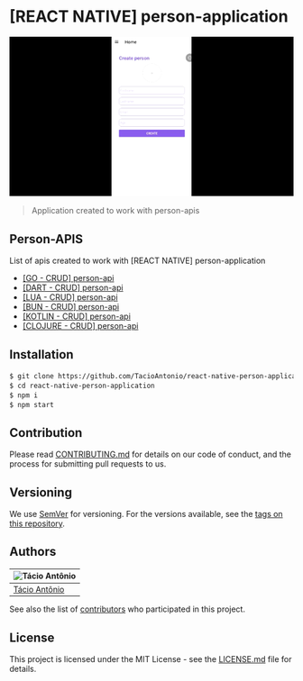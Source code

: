 # [REACT NATIVE] person-application

![image](assets/react-native.gif)
> Application created to work with person-apis

## Person-APIS
List of apis created to work with [REACT NATIVE] person-application
- [[GO - CRUD] person-api](https://github.com/TacioAntonio/GO-CRUD-person-api)
- [[DART - CRUD] person-api](https://github.com/TacioAntonio/DART-CRUD-person-api)
- [[LUA - CRUD] person-api](https://github.com/TacioAntonio/LUA-CRUD-person-api)
- [[BUN - CRUD] person-api](https://github.com/TacioAntonio/BUN-CRUD-person-api)
- [[KOTLIN - CRUD] person-api](https://github.com/TacioAntonio/KOTLIN-CRUD-person-api)
- [[CLOJURE - CRUD] person-api](https://github.com/TacioAntonio/CLOJURE-CRUD-person-api)

## Installation
```sh
$ git clone https://github.com/TacioAntonio/react-native-person-application
$ cd react-native-person-application
$ npm i
$ npm start
```

## Contribution
Please read [CONTRIBUTING.md](https://github.com/TacioAntonio/react-native-person-application/blob/master/CONTRIBUTING.md) for details on our code of conduct, and the process for submitting pull requests to us.

## Versioning
We use [SemVer](http://semver.org/) for versioning. For the versions available, see the [tags on this repository](https://github.com/TacioAntonio/react-native-person-application/tags).

## Authors
| ![Tácio Antônio](https://avatars2.githubusercontent.com/u/44682965?s=150&=4)
| -
| [Tácio Antônio](https://github.com/TacioAntonio/)

See also the list of [contributors](https://github.com/TacioAntonio/react-native-person-application/graphs/contributors) who participated in this project.

## License
This project is licensed under the MIT License - see the [LICENSE.md](https://github.com/TacioAntonio/react-native-person-application/blob/master/LICENSE.md) file for details.

